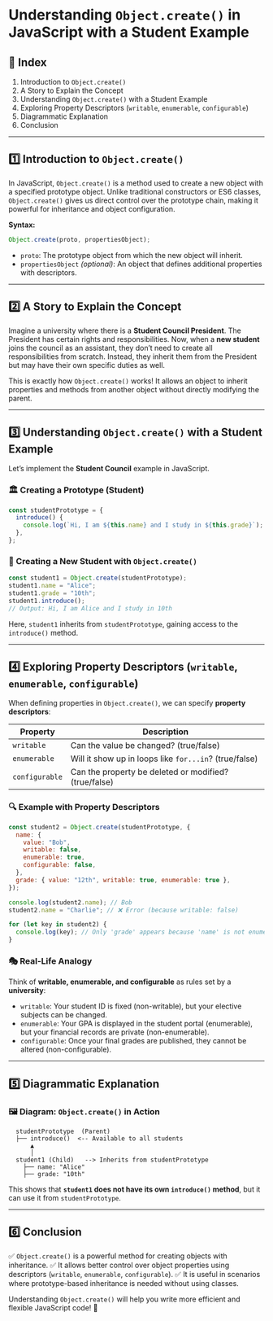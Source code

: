 # Understanding `Object.create()` in JavaScript with a Student Example

## 📌 Index

1. Introduction to `Object.create()`
2. A Story to Explain the Concept
3. Understanding `Object.create()` with a Student Example
4. Exploring Property Descriptors (`writable`, `enumerable`, `configurable`)
5. Diagrammatic Explanation
6. Conclusion

---

## 1️⃣ Introduction to `Object.create()`

In JavaScript, `Object.create()` is a method used to create a new object with a specified prototype object. Unlike traditional constructors or ES6 classes, `Object.create()` gives us direct control over the prototype chain, making it powerful for inheritance and object configuration.

**Syntax:**

```js
Object.create(proto, propertiesObject);
```

- `proto`: The prototype object from which the new object will inherit.
- `propertiesObject` _(optional)_: An object that defines additional properties with descriptors.

---

## 2️⃣ A Story to Explain the Concept

Imagine a university where there is a **Student Council President**. The President has certain rights and responsibilities. Now, when a **new student** joins the council as an assistant, they don’t need to create all responsibilities from scratch. Instead, they inherit them from the President but may have their own specific duties as well.

This is exactly how `Object.create()` works! It allows an object to inherit properties and methods from another object without directly modifying the parent.

---

## 3️⃣ Understanding `Object.create()` with a Student Example

Let’s implement the **Student Council** example in JavaScript.

### 🏛 Creating a Prototype (Student)

```js
const studentPrototype = {
  introduce() {
    console.log(`Hi, I am ${this.name} and I study in ${this.grade}`);
  },
};
```

### 🏫 Creating a New Student with `Object.create()`

```js
const student1 = Object.create(studentPrototype);
student1.name = "Alice";
student1.grade = "10th";
student1.introduce();
// Output: Hi, I am Alice and I study in 10th
```

Here, `student1` inherits from `studentPrototype`, gaining access to the `introduce()` method.

---

## 4️⃣ Exploring Property Descriptors (`writable`, `enumerable`, `configurable`)

When defining properties in `Object.create()`, we can specify **property descriptors**:

| Property       | Description                                            |
| -------------- | ------------------------------------------------------ |
| `writable`     | Can the value be changed? (true/false)                 |
| `enumerable`   | Will it show up in loops like `for...in`? (true/false) |
| `configurable` | Can the property be deleted or modified? (true/false)  |

### 🔍 Example with Property Descriptors

```js
const student2 = Object.create(studentPrototype, {
  name: {
    value: "Bob",
    writable: false,
    enumerable: true,
    configurable: false,
  },
  grade: { value: "12th", writable: true, enumerable: true },
});

console.log(student2.name); // Bob
student2.name = "Charlie"; // ❌ Error (because writable: false)

for (let key in student2) {
  console.log(key); // Only 'grade' appears because 'name' is not enumerable
}
```

### 🎭 Real-Life Analogy

Think of **writable, enumerable, and configurable** as rules set by a **university**:

- `writable`: Your student ID is fixed (non-writable), but your elective subjects can be changed.
- `enumerable`: Your GPA is displayed in the student portal (enumerable), but your financial records are private (non-enumerable).
- `configurable`: Once your final grades are published, they cannot be altered (non-configurable).

---

## 5️⃣ Diagrammatic Explanation

### 🖼 Diagram: `Object.create()` in Action

```
  studentPrototype  (Parent)
  ├── introduce()  <-- Available to all students
      ▲
      │
  student1 (Child)   --> Inherits from studentPrototype
    ├── name: "Alice"
    ├── grade: "10th"
```

This shows that **`student1` does not have its own `introduce()` method**, but it can use it from `studentPrototype`.

---

## 6️⃣ Conclusion

✅ `Object.create()` is a powerful method for creating objects with inheritance.
✅ It allows better control over object properties using descriptors (`writable`, `enumerable`, `configurable`).
✅ It is useful in scenarios where prototype-based inheritance is needed without using classes.

Understanding `Object.create()` will help you write more efficient and flexible JavaScript code! 🚀
